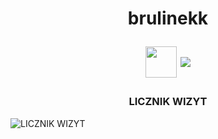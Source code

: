 <h1 align="center">brulinekk
<p align="center">
  <img align="center" width="50px" src="https://cdn.jsdelivr.net/npm/simple-icons@v3/icons/discord.svg" />
  <img src="https://readme-typing-svg.herokuapp.com/?center=true&vCenter=true&color=da3287&width=500&lines=+discord.gg/fivepvppl" />
</p></h1>
<h3 align="center">LICZNIK WIZYT</h3>
<p>
  <img src="https://profile-counter.glitch.me/brulinekk/count.svg" alt="LICZNIK WIZYT" />
</p>
